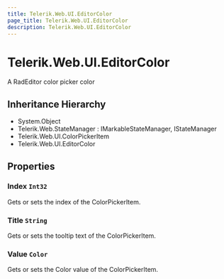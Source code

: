 ```yaml
---
title: Telerik.Web.UI.EditorColor
page_title: Telerik.Web.UI.EditorColor
description: Telerik.Web.UI.EditorColor
---
```


# Telerik.Web.UI.EditorColor

A RadEditor color picker color

## Inheritance Hierarchy

* System.Object
* Telerik.Web.StateManager : IMarkableStateManager, IStateManager
* Telerik.Web.UI.ColorPickerItem
* Telerik.Web.UI.EditorColor

## Properties

###  Index `Int32`

Gets or sets the index of the ColorPickerItem.

###  Title `String`

Gets or sets the tooltip text of the ColorPickerItem.

###  Value `Color`

Gets or sets the Color value of the ColorPickerItem.

